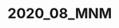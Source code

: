 # 2020_08_MNM
<!--LINVAST is a set of libraries which provide common AST API for many programming languages by abstracting ANTLR parse trees. Currently, the main focus of the project is Imperative programming paradigm, with supported languages: `C`, `Lua`. The purpose of this project is to expand original LINVAST project with Builders and generate AST for language `Java`.-->

